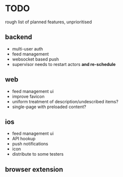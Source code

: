 # TODO #
rough list of planned features, unprioritised

## backend ##
- multi-user auth
- feed management
- websocket based push
- supervisor needs to restart actors **and re-schedule**

## web ##
- feed management ui
- improve favicon
- uniform treatment of description/undescribed items?
- single-page with preloaded content?

## ios ##
- feed management ui
- API hookup
- push notifications
- icon
- distribute to some testers

## browser extension ##
 